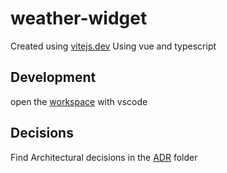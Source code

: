 # weather-widget

Created using [vitejs.dev](https://vitejs.dev/)
Using vue and typescript

## Development

open the [workspace](./weather-widget/weather-widget.code-workspace) with vscode

## Decisions

Find Architectural decisions in the [ADR](./ADR/) folder
